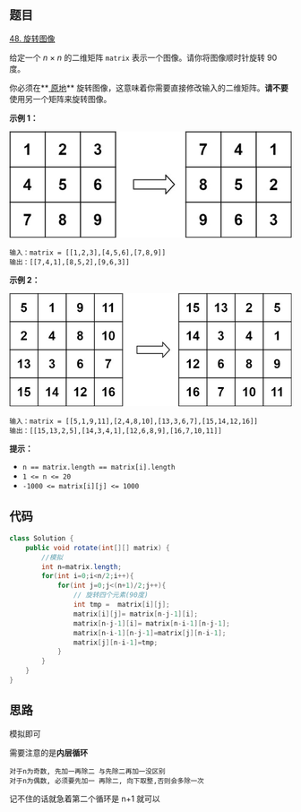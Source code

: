 ## 题目

[48. 旋转图像](https://leetcode.cn/problems/rotate-image/)

给定一个 *n* × *n* 的二维矩阵 `matrix` 表示一个图像。请你将图像顺时针旋转 90 度。

你必须在**[ 原地](https://baike.baidu.com/item/原地算法)** 旋转图像，这意味着你需要直接修改输入的二维矩阵。**请不要** 使用另一个矩阵来旋转图像。



**示例 1：**

![img](assets/mat1-17048913139931.jpg)

```
输入：matrix = [[1,2,3],[4,5,6],[7,8,9]]
输出：[[7,4,1],[8,5,2],[9,6,3]]
```

**示例 2：**

![img](assets/mat2-17048913139933.jpg)

```
输入：matrix = [[5,1,9,11],[2,4,8,10],[13,3,6,7],[15,14,12,16]]
输出：[[15,13,2,5],[14,3,4,1],[12,6,8,9],[16,7,10,11]]
```

 

**提示：**

- `n == matrix.length == matrix[i].length`
- `1 <= n <= 20`
- `-1000 <= matrix[i][j] <= 1000`



## 代码

```java
class Solution {
    public void rotate(int[][] matrix) {
        //模拟
        int n=matrix.length;
        for(int i=0;i<n/2;i++){
            for(int j=0;j<(n+1)/2;j++){
                // 旋转四个元素(90度)
                int tmp =  matrix[i][j];
                matrix[i][j]= matrix[n-j-1][i];
                matrix[n-j-1][i]= matrix[n-i-1][n-j-1];
                matrix[n-i-1][n-j-1]=matrix[j][n-i-1];
                matrix[j][n-i-1]=tmp;
            }
        }
    }
}
```



##  思路

模拟即可

需要注意的是**内层循环**

````
对于n为奇数, 先加一再除二 与先除二再加一没区别
对于n为偶数, 必须要先加一 再除二, 向下取整,否则会多除一次
````

记不住的话就急着第二个循环是 n+1 就可以